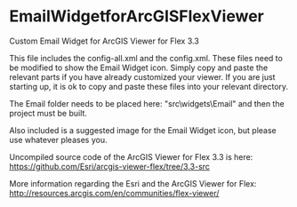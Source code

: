EmailWidgetforArcGISFlexViewer
==============================

Custom Email Widget for ArcGIS Viewer for Flex 3.3

This file includes the config-all.xml and the config.xml. These files need to be modified to show the Email Widget icon. 
Simply copy and paste the relevant parts if you have already customized your viewer. If you are just starting up, it is
ok to copy and paste these files into your relevant directory.

The Email folder needs to be placed here: "src\widgets\Email" and then the project must be built.

Also included is a suggested image for the Email Widget icon, but please use whatever pleases you.

Uncompiled source code of the ArcGIS Viewer for Flex 3.3 is here:  
https://github.com/Esri/arcgis-viewer-flex/tree/3.3-src

More information regarding the Esri and the ArcGIS Viewer for Flex:    
http://resources.arcgis.com/en/communities/flex-viewer/
